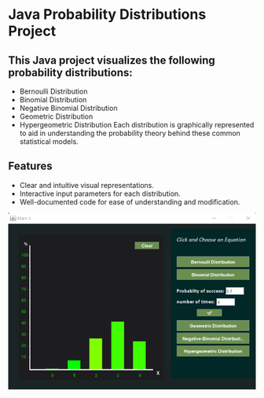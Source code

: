 # Java Probability Distributions Project
## This Java project visualizes the following probability distributions:

- Bernoulli Distribution
- Binomial Distribution
- Negative Binomial Distribution
- Geometric Distribution
- Hypergeometric Distribution
Each distribution is graphically represented to aid in understanding the probability theory behind these common statistical models.

## Features
- Clear and intuitive visual representations.
- Interactive input parameters for each distribution.
- Well-documented code for ease of understanding and modification.


![Alt Text](https://github.com/mazen-khaled/graphs/blob/main/Graphs.png)
